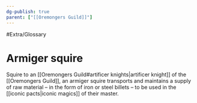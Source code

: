 ```yaml
---
dg-publish: true
parent: ["[[Oremongers Guild]]"]
---
```

#Extra/Glossary 
# Armiger squire

Squire to an [[Oremongers Guild#artificer knights|artificer knight]] of the [[Oremongers Guild]], an armiger squire transports and maintains a supply of raw material – in the form of iron or steel billets – to be used in the [[iconic pacts|iconic magics]] of their master.
